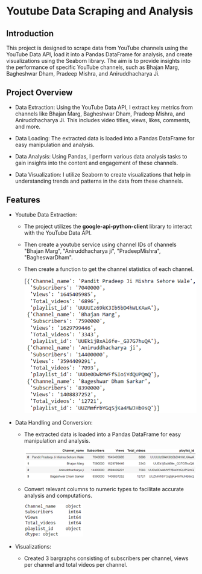 # Youtube Data Scraping and Analysis

## Introduction

This project is designed to scrape data from YouTube channels using the YouTube Data API, load it into a Pandas DataFrame for analysis, and create visualizations using the Seaborn library. The aim is to provide insights into the performance of specific YouTube channels, such as Bhajan Marg, Bagheshwar Dham, Pradeep Mishra, and Aniruddhacharya Ji.

## Project Overview

 - Data Extraction: Using the YouTube Data API, I extract key metrics from channels like Bhajan 
   Marg, Bagheshwar Dham, Pradeep Mishra, and Aniruddhacharya Ji. This includes video titles, 
   views, likes, comments, and more.

 - Data Loading: The extracted data is loaded into a Pandas DataFrame for easy manipulation and 
   analysis.

 - Data Analysis: Using Pandas, I perform various data analysis tasks to gain insights into the 
   content and engagement of these channels.

 - Data Visualization: I utilize Seaborn to create visualizations that help in understanding 
   trends and patterns in the data from these channels.

## Features

- Youtube Data Extraction:
  
     - The project utilizes the **google-api-python-client** library to interact with the 
       YouTube Data API.
     - Then create a youtube service using channel IDs of channels "Bhajan Marg", 
       "Aniruddhacharya ji", "PradeepMishra", "BagheswarDham".
     - Then create a function to get the channel statistics of each channel.

       ![](channel_statistics_image.png)

- Data Handling and Conversion:

     - The extracted data is loaded into a Pandas DataFrame for easy manipulation and analysis.
       
       ![](channel_data_image.png)
       
     - Convert relevant columns to numeric types to facilitate accurate analysis and computations.
       
       ![](datatypes_image.png)

- Visualizations:

     - Created 3 bargraphs consisting of subscribers per channel, views per channel and total videos per channel.

       
  
  
